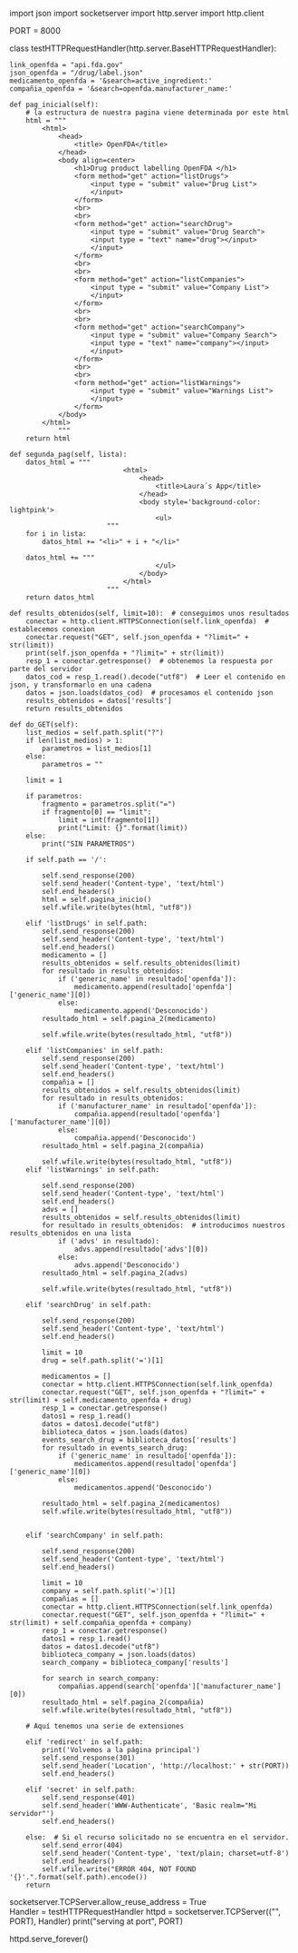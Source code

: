 import json 
import socketserver
import http.server
import http.client
 

PORT = 8000  


class testHTTPRequestHandler(http.server.BaseHTTPRequestHandler):

    link_openfda = "api.fda.gov"
    json_openfda = "/drug/label.json"
    medicamento_openfda = '&search=active_ingredient:'
    compañia_openfda = '&search=openfda.manufacturer_name:'

    def pag_inicial(self):  
        # la estructura de nuestra pagina viene determinada por este html
        html = """   
            <html>
                <head>
                    <title> OpenFDA</title>
                </head>
                <body align=center>
                    <h1>Drug product labelling OpenFDA </h1>
                    <form method="get" action="listDrugs">
                        <input type = "submit" value="Drug List">
                        </input>
                    </form>
                    <br>
                    <br>
                    <form method="get" action="searchDrug">
                        <input type = "submit" value="Drug Search">
                        <input type = "text" name="drug"></input>
                        </input>
                    </form>
                    <br>
                    <br>
                    <form method="get" action="listCompanies">
                        <input type = "submit" value="Company List">
                        </input>
                    </form>
                    <br>
                    <br>
                    <form method="get" action="searchCompany">
                        <input type = "submit" value="Company Search">
                        <input type = "text" name="company"></input>
                        </input>
                    </form>
                    <br>
                    <br>
                    <form method="get" action="listWarnings">
                        <input type = "submit" value="Warnings List">
                        </input>
                    </form>
                </body>
            </html>
                """
        return html

    def segunda_pag(self, lista): 
        datos_html = """
                                <html>
                                    <head>
                                        <title>Laura´s App</title>   
                                    </head>
                                    <body style='background-color: lightpink'>
                                        <ul>
                            """
        for i in lista:  
            datos_html += "<li>" + i + "</li>"

        datos_html += """
                                        </ul>
                                    </body>
                                </html>
                            """
        return datos_html

    def results_obtenidos(self, limit=10):  # conseguimos unos resultados
        conectar = http.client.HTTPSConnection(self.link_openfda)  # establecemos conexion
        conectar.request("GET", self.json_openfda + "?limit=" + str(limit))  
        print(self.json_openfda + "?limit=" + str(limit))
        resp_1 = conectar.getresponse()  # obtenemos la respuesta por parte del servidor
        datos_cod = resp_1.read().decode("utf8")  # Leer el contenido en json, y transformarlo en una cadena
        datos = json.loads(datos_cod)  # procesamos el contenido json
        results_obtenidos = datos['results']
        return results_obtenidos

    def do_GET(self):
        list_medios = self.path.split("?")
        if len(list_medios) > 1:
            parametros = list_medios[1]
        else:
            parametros = ""

        limit = 1

        if parametros:
            fragmento = parametros.split("=")
            if fragmento[0] == "limit":
                limit = int(fragmento[1])
                print("Limit: {}".format(limit))
        else:
            print("SIN PARAMETROS")

        if self.path == '/':

            self.send_response(200)  
            self.send_header('Content-type', 'text/html') 
            self.end_headers()
            html = self.pagina_inicio()
            self.wfile.write(bytes(html, "utf8"))

        elif 'listDrugs' in self.path:  
            self.send_response(200)
            self.send_header('Content-type', 'text/html')
            self.end_headers()
            medicamento = []
            results_obtenidos = self.results_obtenidos(limit)
            for resultado in results_obtenidos:
                if ('generic_name' in resultado['openfda']):
                    medicamento.append(resultado['openfda']['generic_name'][0])
                else:
                    medicamento.append('Desconocido')
            resultado_html = self.pagina_2(medicamento)

            self.wfile.write(bytes(resultado_html, "utf8"))

        elif 'listCompanies' in self.path:  
            self.send_response(200)
            self.send_header('Content-type', 'text/html')
            self.end_headers()
            compañia = []
            results_obtenidos = self.results_obtenidos(limit)
            for resultado in results_obtenidos:
                if ('manufacturer_name' in resultado['openfda']):
                    compañia.append(resultado['openfda']['manufacturer_name'][0])
                else:
                    compañia.append('Desconocido')
            resultado_html = self.pagina_2(compañia)

            self.wfile.write(bytes(resultado_html, "utf8"))
        elif 'listWarnings' in self.path:  

            self.send_response(200)
            self.send_header('Content-type', 'text/html')
            self.end_headers()
            advs = []
            results_obtenidos = self.results_obtenidos(limit)
            for resultado in results_obtenidos:  # introducimos nuestros results_obtenidos en una lista
                if ('advs' in resultado):
                    advs.append(resultado['advs'][0])
                else:
                    advs.append('Desconocido')
            resultado_html = self.pagina_2(advs)

            self.wfile.write(bytes(resultado_html, "utf8"))

        elif 'searchDrug' in self.path:  

            self.send_response(200)
            self.send_header('Content-type', 'text/html')
            self.end_headers()
            
            limit = 10
            drug = self.path.split('=')[1]

            medicamentos = []
            conectar = http.client.HTTPSConnection(self.link_openfda) 
            conectar.request("GET", self.json_openfda + "?limit=" + str(limit) + self.medicamento_openfda + drug)
            resp_1 = conectar.getresponse()
            datos1 = resp_1.read()
            datos = datos1.decode("utf8")
            biblioteca_datos = json.loads(datos)
            events_search_drug = biblioteca_datos['results']
            for resultado in events_search_drug:
                if ('generic_name' in resultado['openfda']):
                    medicamentos.append(resultado['openfda']['generic_name'][0])
                else:
                    medicamentos.append('Desconocido')

            resultado_html = self.pagina_2(medicamentos)
            self.wfile.write(bytes(resultado_html, "utf8"))


        elif 'searchCompany' in self.path: 

            self.send_response(200) 
            self.send_header('Content-type', 'text/html')
            self.end_headers()

            limit = 10
            company = self.path.split('=')[1]
            compañias = []
            conectar = http.client.HTTPSConnection(self.link_openfda)
            conectar.request("GET", self.json_openfda + "?limit=" + str(limit) + self.compañia_openfda + company)
            resp_1 = conectar.getresponse()
            datos1 = resp_1.read()
            datos = datos1.decode("utf8")
            biblioteca_company = json.loads(datos)
            search_company = biblioteca_company['results']

            for search in search_company:
                compañias.append(search['openfda']['manufacturer_name'][0])
            resultado_html = self.pagina_2(compañia)
            self.wfile.write(bytes(resultado_html, "utf8"))

        # Aquí tenemos una serie de extensiones

        elif 'redirect' in self.path:
            print('Volvemos a la página principal')
            self.send_response(301)
            self.send_header('Location', 'http://localhost:' + str(PORT))
            self.end_headers()

        elif 'secret' in self.path:
            self.send_response(401)
            self.send_header('WWW-Authenticate', 'Basic realm="Mi servidor"')
            self.end_headers()

        else:  # Si el recurso solicitado no se encuentra en el servidor.
            self.send_error(404)
            self.send_header('Content-type', 'text/plain; charset=utf-8')
            self.end_headers()
            self.wfile.write("ERROR 404, NOT FOUND '{}'.".format(self.path).encode())
        return


socketserver.TCPServer.allow_reuse_address = True  
Handler = testHTTPRequestHandler
httpd = socketserver.TCPServer(("", PORT), Handler)
print("serving at port", PORT)

httpd.serve_forever()
